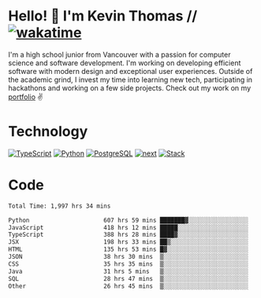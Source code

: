 # Hello! 👋 I'm Kevin Thomas // [![wakatime](https://wakatime.com/badge/user/e9d16d74-e01d-4a37-8086-9257e0bde1c2.svg?style=flat-square)](https://wakatime.com/@e9d16d74-e01d-4a37-8086-9257e0bde1c2)

I'm a high school junior from Vancouver with a passion for computer science and software development. I'm working on developing efficient software with modern design and exceptional user experiences. Outside of the academic grind, I invest my time into learning new tech, participating in hackathons and working on a few side projects. Check out my work on my [portfolio](https://kevinjosethomas.com/) ✌️

# Technology
[![TypeScript](https://github.com/kevinjosethomas/kevinjosethomas/assets/46242684/444b2e5d-659f-41f5-81fe-3abafb75cb6c)](https://kevinjosethomas.com/stack)
[![Python](https://github.com/kevinjosethomas/kevinjosethomas/assets/46242684/34a174c4-54db-4c4e-9842-2324d47cb043)](https://kevinjosethomas.com/stack)
[![PostgreSQL](https://github.com/kevinjosethomas/kevinjosethomas/assets/46242684/46d6de1c-c483-4dc7-ab3a-87763af6fc78)](https://kevinjosethomas.com/stack)
[![next](https://github.com/kevinjosethomas/kevinjosethomas/assets/46242684/bc46bae5-1ad9-42a7-b7a2-427cbde7c994)](https://kevinjosethomas.com/stack)
[![Stack](https://github.com/kevinjosethomas/kevinjosethomas/assets/46242684/0b9b7eeb-8cce-4a56-bffd-3131dd4dd88c)](https://kevinjosethomas.com/stack)




# Code
<!--START_SECTION:waka-->

```txt
Total Time: 1,997 hrs 34 mins

Python                     607 hrs 59 mins ███████▓░░░░░░░░░░░░░░░░░   30.03 %
JavaScript                 418 hrs 12 mins █████░░░░░░░░░░░░░░░░░░░░   20.66 %
TypeScript                 388 hrs 28 mins ████▓░░░░░░░░░░░░░░░░░░░░   19.19 %
JSX                        198 hrs 33 mins ██▒░░░░░░░░░░░░░░░░░░░░░░   09.81 %
HTML                       135 hrs 53 mins █▓░░░░░░░░░░░░░░░░░░░░░░░   06.71 %
JSON                       38 hrs 30 mins  ▒░░░░░░░░░░░░░░░░░░░░░░░░   01.90 %
CSS                        35 hrs 35 mins  ▒░░░░░░░░░░░░░░░░░░░░░░░░   01.76 %
Java                       31 hrs 5 mins   ▒░░░░░░░░░░░░░░░░░░░░░░░░   01.54 %
SQL                        28 hrs 47 mins  ▒░░░░░░░░░░░░░░░░░░░░░░░░   01.42 %
Other                      26 hrs 45 mins  ▒░░░░░░░░░░░░░░░░░░░░░░░░   01.32 %
```

<!--END_SECTION:waka-->

